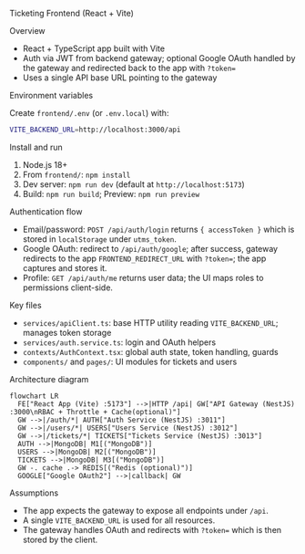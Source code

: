 Ticketing Frontend (React + Vite)

Overview

- React + TypeScript app built with Vite
- Auth via JWT from backend gateway; optional Google OAuth handled by the gateway and redirected back to the app with `?token=`
- Uses a single API base URL pointing to the gateway

Environment variables

Create `frontend/.env` (or `.env.local`) with:

```bash
VITE_BACKEND_URL=http://localhost:3000/api
```

Install and run

1. Node.js 18+
2. From `frontend/`: `npm install`
3. Dev server: `npm run dev` (default at `http://localhost:5173`)
4. Build: `npm run build`; Preview: `npm run preview`

Authentication flow

- Email/password: `POST /api/auth/login` returns `{ accessToken }` which is stored in `localStorage` under `utms_token`.
- Google OAuth: redirect to `/api/auth/google`; after success, gateway redirects to the app `FRONTEND_REDIRECT_URL` with `?token=`; the app captures and stores it.
- Profile: `GET /api/auth/me` returns user data; the UI maps roles to permissions client-side.

Key files

- `services/apiClient.ts`: base HTTP utility reading `VITE_BACKEND_URL`; manages token storage
- `services/auth.service.ts`: login and OAuth helpers
- `contexts/AuthContext.tsx`: global auth state, token handling, guards
- `components/` and `pages/`: UI modules for tickets and users

Architecture diagram

```mermaid
flowchart LR
  FE["React App (Vite) :5173"] -->|HTTP /api| GW["API Gateway (NestJS) :3000\nRBAC + Throttle + Cache(optional)"]
  GW -->|/auth/*| AUTH["Auth Service (NestJS) :3011"]
  GW -->|/users/*| USERS["Users Service (NestJS) :3012"]
  GW -->|/tickets/*| TICKETS["Tickets Service (NestJS) :3013"]
  AUTH -->|MongoDB| M1[("MongoDB")]
  USERS -->|MongoDB| M2[("MongoDB")]
  TICKETS -->|MongoDB| M3[("MongoDB")]
  GW -. cache .-> REDIS[("Redis (optional)")]
  GOOGLE["Google OAuth2"] -->|callback| GW
```

Assumptions

- The app expects the gateway to expose all endpoints under `/api`.
- A single `VITE_BACKEND_URL` is used for all resources.
- The gateway handles OAuth and redirects with `?token=` which is then stored by the client.

